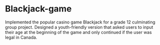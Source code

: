 # Blackjack-game
Implemented the popular casino game Blackjack for a grade 12 culminating group project. Designed a youth-friendly version that asked users to input their age at the beginning of the game and only continued if the user was legal in Canada.
